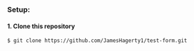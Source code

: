 ### Setup:
#### 1. Clone this repository
```bash
$ git clone https://github.com/JamesHagerty1/test-form.git
```
